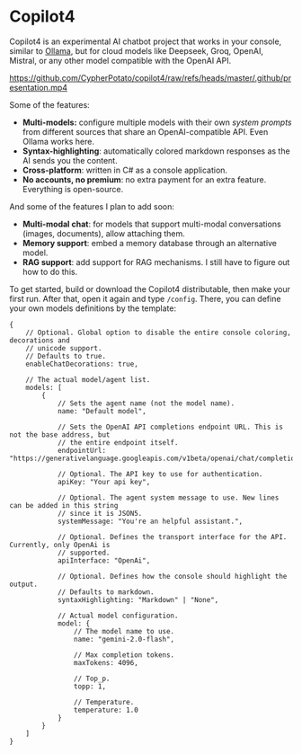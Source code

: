 # Copilot4

Copilot4 is an experimental AI chatbot project that works in your console, similar to [Ollama](https://ollama.com/), but for cloud models like Deepseek, Groq, OpenAI, Mistral, or any other model compatible with the OpenAI API.

https://github.com/CypherPotato/copilot4/raw/refs/heads/master/.github/presentation.mp4

Some of the features:
- **Multi-models:** configure multiple models with their own *system prompts* from different sources that share an OpenAI-compatible API. Even Ollama works here.
- **Syntax-highlighting**: automatically colored markdown responses as the AI sends you the content.
- **Cross-platform**: written in C# as a console application.
- **No accounts, no premium**: no extra payment for an extra feature. Everything is open-source.

And some of the features I plan to add soon:
- **Multi-modal chat**: for models that support multi-modal conversations (images, documents), allow attaching them.
- **Memory support**: embed a memory database through an alternative model.
- **RAG support**: add support for RAG mechanisms. I still have to figure out how to do this.

To get started, build or download the Copilot4 distributable, then make your first run. After that, open it again and type `/config`. There, you can define your own models definitions by the template:

```json5
{
    // Optional. Global option to disable the entire console coloring, decorations and
    // unicode support.
    // Defaults to true.
    enableChatDecorations: true,
    
    // The actual model/agent list.
    models: [
        {
            // Sets the agent name (not the model name).
            name: "Default model",
            
            // Sets the OpenAI API completions endpoint URL. This is not the base address, but
            // the entire endpoint itself.
            endpointUrl: "https://generativelanguage.googleapis.com/v1beta/openai/chat/completions",
            
            // Optional. The API key to use for authentication.
            apiKey: "Your api key",
            
            // Optional. The agent system message to use. New lines can be added in this string
            // since it is JSON5.
            systemMessage: "You're an helpful assistant.",
            
            // Optional. Defines the transport interface for the API. Currently, only OpenAi is
            // supported.
            apiInterface: "OpenAi",
            
            // Optional. Defines how the console should highlight the output.
            // Defaults to markdown.
            syntaxHighlighting: "Markdown" | "None",
            
            // Actual model configuration.
            model: {
                // The model name to use.
                name: "gemini-2.0-flash",
                
                // Max completion tokens.
                maxTokens: 4096,
                
                // Top_p.
                topp: 1,
                
                // Temperature.
                temperature: 1.0
            }
        }
    ]
}
```